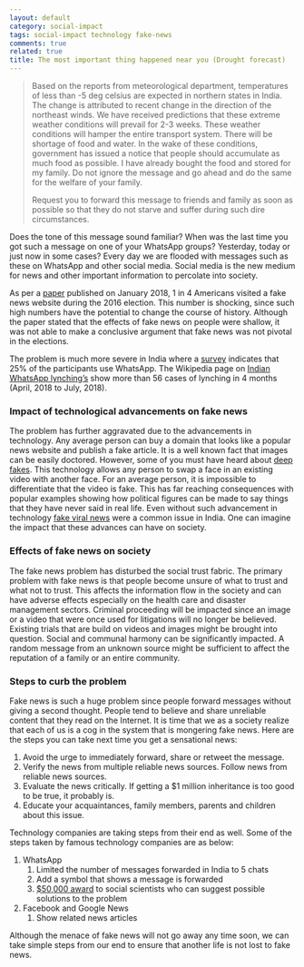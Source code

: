 ```yaml
---
layout: default
category: social-impact
tags: social-impact technology fake-news
comments: true
related: true
title: The most important thing happened near you (Drought forecast)
---
```


> Based on the reports from meteorological department, temperatures of less than -5 deg celsius are expected in northern states in India. The change is  attributed to recent change in the direction of the northeast winds. We have received predictions that these extreme weather conditions will prevail for 2-3 weeks. These weather conditions will hamper the entire transport system. There will be shortage of food and water. In the wake of these conditions, government has issued a notice that people should accumulate as much food as possible. I have already bought the food and stored for my family. Do not ignore the message and go ahead and do the same for the welfare of your family.
>
> Request you to forward this message to friends and family as soon as possible so that they do not starve and suffer during such dire circumstances.

Does the tone of this message sound familiar? When was the last time you got such a message on one of your WhatsApp groups? Yesterday, today or just now in some cases? Every day we are flooded with messages such as these on WhatsApp and other social media. Social media is the new medium for news and other important information to percolate into society. 

As per a [paper]( http://www.dartmouth.edu/~nyhan/fake-news-2016.pdf) published on January 2018, 1 in 4 Americans visited a fake news website during the 2016 election. This number is shocking, since such high numbers have the potential to change the course of history. Although the paper stated that the effects of fake news on people were shallow, it was not able to make a conclusive argument that fake news was not pivotal in the elections. 

The problem is much more severe in India where a [survey](https://www.livemint.com/Technology/O6DLmIibCCV5luEG9XuJWL/How-widespread-is-WhatsApps-usage-in-India.html) indicates that 25% of the participants use WhatsApp. The Wikipedia page on [Indian WhatsApp lynching’s](https://en.wikipedia.org/wiki/Indian_Whatsapp_lynchings) show more than 56 cases of lynching in 4 months (April, 2018 to July, 2018).

### Impact of technological advancements on fake news
The problem has further aggravated due to the advancements in technology. Any average person can buy a domain that looks like a popular news website and publish a fake article. It is a well known fact that images can be easily doctored. However, some  of you must have heard about [deep fakes](https://www.youtube.com/watch?v=dMF2i3A9Lzw). This technology allows any person to swap a face in an existing video with another face. For an average person, it is impossible to differentiate that the video is fake. This has far reaching consequences with popular examples showing how political figures can be made to say things that they have never said in real life. Even without such advancement in technology [fake viral news](https://www.buzzfeednews.com/article/pranavdixit/viral-whatsapp-hoaxes-are-indias-own-fake-news-crisis) were a common issue in India. One can imagine the impact that these advances can have on society.

### Effects of fake news on society
The fake news problem has disturbed the social trust fabric. The primary problem with fake news is that people become unsure of what to trust and what not to trust. This affects the information flow in the society and can have adverse effects especially on the health care and disaster management sectors. Criminal proceeding will be impacted since an image or a video that were once used for litigations will no longer be believed. Existing trials that are build on videos and images might be brought into question. Social and communal harmony can be significantly impacted. A random message from an unknown source might be sufficient to affect the reputation of a family or an entire community. 

### Steps to curb the problem
Fake news is such a huge problem since people forward messages without giving a second thought. People tend to believe and share unreliable content that they read on the Internet. It is time that we as a society realize that each of us is a cog in the system that is mongering fake news. 
Here are the steps you can take next time you get a sensational news:
1.	Avoid the urge to immediately forward, share or retweet the message. 
2.	Verify the news from multiple reliable news sources. Follow news from reliable news sources.
3.	Evaluate the news critically. If getting a $1 million inheritance is too good to be true, it probably is.
4.	Educate your acquaintances, family members, parents and children about this issue.

Technology companies are taking steps from their end as well. Some of the steps taken by famous technology companies are as below:
1.	WhatsApp 
    1.	Limited the number of messages forwarded in India to 5 chats
    2.	Add a symbol that shows a message is forwarded
    3.	[$50,000 award](https://www.whatsapp.com/research/awards/) to social scientists who can suggest possible solutions to the problem
2.	Facebook and Google News
    1.	Show related news articles

Although the menace of fake news will not go away any time soon, we can take simple steps from our end to ensure that another life is not lost to fake news.
